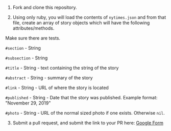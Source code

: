 1. Fork and clone this repository.

2. Using only ruby, you will load the contents of `nytimes.json` and from that
file, create an array of story objects which will have the following attributes/methods.

Make sure there are tests.

`#section` - String

`#subsection` - String

`#title` - String - text containing the string of the story

`#abstract` - String - summary of the story

`#link` - String - URL of where the story is located

`#published` - String - Date that the story was published. Example format: "November 29, 2019"

`#photo` - String - URL of the normal sized photo if one exists. Otherwise  `nil`.


3. Submit a pull request, and submit the link to your PR here: [Google Form](https://goo.gl/forms/BDM5xPNtOBkbJHN32)
